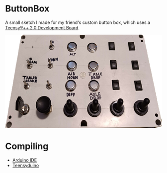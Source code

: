 # ButtonBox
A small sketch I made for my friend's custom button box, which uses a [Teensy®++ 2.0 Development Board](https://www.pjrc.com/store/teensypp.html).

<img src="button_box.png" width="600px" height="300px"/>

# Compiling
- [Arduino IDE](https://www.arduino.cc/en/software)
- [Teensyduino](https://www.pjrc.com/teensy/teensyduino.html)

